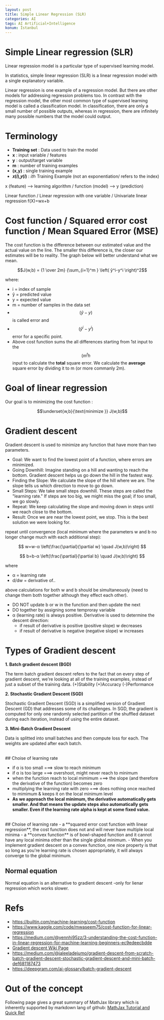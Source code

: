 ```yaml
---
layout: post
title: Simple Linear Regression (SLR)
categories: AI
tags: AI Artificial+Intelligence
konum: İstanbul
---
```



# Simple Linear regression (SLR)

Linear regression model is a particular type of supervised learning model.

In statistics, simple linear regression (SLR) is a linear regression model with a single explanatory variable.

Linear regression is one example of a regression model. But there are other models for addressing regression problems too.
In contrast with the regression model, the other most common type of supervised learning model is called a classification model.
In classification, there are only a small number of possible outputs, whereas in regression, there are infinitely many possible numbers that the model could output.

# Terminology

- **Training set** : Data used to train the model
- **x** : input variable / features
- **y** : output/target variable
- **m** : number of training examples
- **(x,y)** : single training example
- **𝑥(𝑖),𝑦(𝑖)** : 𝑖𝑡ℎ Training Example (not an exponentiation/ refers to the index)


x (feature) --> learning algorithm / function (model) --> y (prediction)

Linear function / Linear regression with one variable / Univariate linear regression
f(X)=wx+b

# Cost function / Squared error cost function / Mean Squared Error (MSE)

The cost function is the difference between our estimated value and the actual value on the line. The smaller this difference is, the closer our estimates will be to reality. The graph below will better understand what we mean.

$$J(w,b) = {1 \over 2m} {\sum_{i=1}^m } \left( ŷ^i-y^i  \right)^2$$

where:
- i =  index of sample
- ŷ =  predicted value
- y =  expected value
- m =  number of samples in the data set
- $$(ŷ-y)$$ is called error and 
- $$(ŷ^i-y^i)$$ error for a specific point.
- Above cost function sums the all differences starting from 1st input to the $$(m^th$$ input to calculate the **total** square error.
We calculate the **average** square error by dividing it to m (or more commanly 2m).

# Goal of linear regression

Our goal is to minimizing the cost function :

$$\underset{w,b}{\text{minimize }} J(w,b)$$

# Gradient descent

Gradient descent is used to minimize any function that have more than two parameters.

- Goal: We want to find the lowest point of a function, where errors are minimized.
- Going Downhill: Imagine standing on a hill and wanting to reach the bottom. Gradient descent helps us go down the hill in the fastest way.
- Finding the Slope: We calculate the slope of the hill where we are. The slope tells us which direction to move to go down.
- Small Steps: We take small steps downhill. These steps are called the "learning rate." If steps are too big, we might miss the goal; if too small, we go slowly.
- Repeat: We keep calculating the slope and moving down in steps until we reach close to the bottom.
- Result: Once we are near the lowest point, we stop. This is the best solution we were looking for.

repeat until convergence (local minimum where the parameters w and b no longer change much with each additional step):

$$ w=w-α \left(\frac{\partial}{\partial w} \quad J(w,b)\right)  $$

$$ b=b-α \left(\frac{\partial}{\partial b} \quad J(w,b)\right)  $$


where
- α = learning rate
- d/dw = derivative of..

above calculations for both w and b should be simultaneously (need to change them both together although they effect each other).
- DO NOT update b or w in the function and then update the next
- DO together by assigning some temproray variable
- α (learning rate) is always positive. Derivative is used to determine the descent direction:
    - if result of derivative is positive (positive slope) w decreases
    - if result of derivative is negative (negative slope) w increases

# Types of Gradient descent

**1. Batch gradient descent (BGD)**

The term batch gradient descent refers to the fact that on every step of gradient descent, we're looking at all of the training examples, instead of just a subset of the training data. (+)Stability (+)Accuracy (-)Performance

**2. Stochastic Gradient Descent (SGD)**

Stochastic Gradient Descent (SGD) is a simplified version of Gradient Descent (GD) that addresses some of its challenges. In SGD, the gradient is computed for only one randomly selected partition of the shuffled dataset during each iteration, instead of using the entire dataset. 

**3. Mini-Batch Gradient Descent**

Data is splitted into small batches and then compute loss for each. The weights are updated after each batch.



<br/>
## Choise of learning rate 

- if α is too small ===> slow to reach minimum
- if α is too large ===> overshoot, might never reach to minimum
- when the function reach to local mimimum ===> the slope (and therefore the derivative of the function) becomes zero
- multiplying the learning rate with zero ===> does nothing once reached to mimimum & keeps it on the local minimum level
- **As we approach the local minimum, the derivative automatically gets smaller. And that means the update steps also automatically gets smaller. Even if the learning rate alpha is kept at some fixed value.**

<br/>
## Choise of learning rate 
- a **squared error cost function with linear regression**, the cost function does not and will never have multiple local minima
- a **convex function** is of bowl-shaped function and it cannot have any local minima other than the single global minimum.
- When you implement gradient descent on a convex function, one nice property is that so long as you're learning rate is chosen appropriately, it will always converge to the global minimum.

## Normal equation 
Normal equation is an alternative to gradient descent -only for lienar regression which works slower.


# Refs
- https://builtin.com/machine-learning/cost-function
- https://www.kaggle.com/code/mwaseem75/cost-function-for-linear-regression
- https://medium.com/@yennhi95zz/3-understanding-the-cost-function-in-linear-regression-for-machine-learning-beginners-ec9edeecbdde
- [Gradient descent Wiki Page](https://en.wikipedia.org/wiki/Gradient_descent)
- https://medium.com/@jaleeladejumo/gradient-descent-from-scratch-batch-gradient-descent-stochastic-gradient-descent-and-mini-batch-def681187473
- https://deepgram.com/ai-glossary/batch-gradient-descent

# Out of the concept
Following page gives a great summary of MathJax library which is inherently supported by markdown lang of github:
[MathJax Tutorial and Quick Ref](https://math.meta.stackexchange.com/questions/5020/mathjax-basic-tutorial-and-quick-reference)

